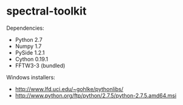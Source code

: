 spectral-toolkit
================

Dependencies:

* Python 2.7
* Numpy 1.7
* PySide 1.2.1
* Cython 0.19.1
* FFTW3-3 (bundled)

Windows installers:
* http://www.lfd.uci.edu/~gohlke/pythonlibs/
* http://www.python.org/ftp/python/2.7.5/python-2.7.5.amd64.msi
